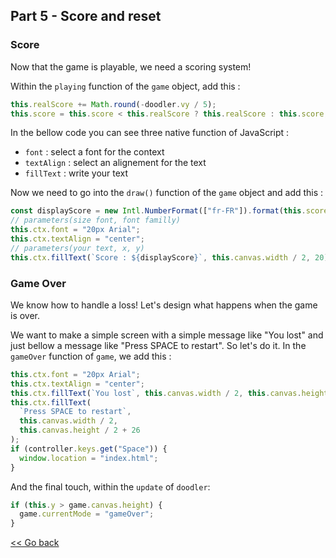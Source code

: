 ## Part 5 - Score and reset

### Score

Now that the game is playable, we need a scoring system!

Within the `playing` function of the `game` object, add this :

```javascript
this.realScore += Math.round(-doodler.vy / 5);
this.score = this.score < this.realScore ? this.realScore : this.score;
```

In the bellow code you can see three native function of JavaScript : 
* ```font``` : select a font for the context
* ```textAlign``` : select an alignement for the text
* ```fillText``` : write your text

Now we need to go into the `draw()` function of the `game` object and add this :

```javascript
const displayScore = new Intl.NumberFormat(["fr-FR"]).format(this.score);
// parameters(size font, font familly)
this.ctx.font = "20px Arial";
this.ctx.textAlign = "center";
// parameters(your text, x, y)
this.ctx.fillText(`Score : ${displayScore}`, this.canvas.width / 2, 20);
```

### Game Over

We know how to handle a loss! Let's design what happens when the game is over.

We want to make a simple screen with a simple message like "You lost" and just bellow a message like "Press SPACE to restart". So let's do it.
In the `gameOver` function of `game`, we add this :

```javascript
this.ctx.font = "20px Arial";
this.ctx.textAlign = "center";
this.ctx.fillText(`You lost`, this.canvas.width / 2, this.canvas.height / 2);
this.ctx.fillText(
  `Press SPACE to restart`,
  this.canvas.width / 2,
  this.canvas.height / 2 + 26
);
if (controller.keys.get("Space")) {
  window.location = "index.html";
}
```

And the final touch, within the `update` of `doodler`:

```javascript
if (this.y > game.canvas.height) {
  game.currentMode = "gameOver";
}
```

[<< Go back](./part_4.md)

